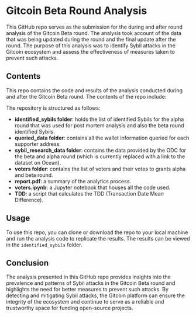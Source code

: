 # Gitcoin Beta Round Analysis

This GitHub repo serves as the submission for the during and after round analysis of the Gitcoin Beta round. The analysis took account of the data that was being updated during the round and the final update after the round. The purpose of this analysis was to identify Sybil attacks in the Gitcoin ecosystem and assess the effectiveness of measures taken to prevent such attacks.

## Contents

This repo contains the code and results of the analysis conducted during and after the Gitcoin Beta round. The contents of the repo include:

The repository is structured as follows:

- **identified_sybils folder**: holds the list of identified Sybils for the alpha round that was used for post mortem analysis and also the beta round identified Sybils.
- **queried_data folder**: contains all the wallet information queried for each supporter address.
- **sybil_research_data folder**: contains the data provided by the ODC for the beta and alpha round (which is currently replaced with a link to the dataset on Ocean).
- **voters folder**: contains the list of voters and their votes to grants alpha and beta round.
- **report.pdf**: a summary of the analytics process.
- **voters.ipynb**: a Jupyter notebook that houses all the code used.
- **TDD**: a script that calculates the TDD (Transaction Date Mean Difference).

## Usage

To use this repo, you can clone or download the repo to your local machine and run the analysis code to replicate the results. The results can be viewed in the `identified_sybils` folder.

## Conclusion

The analysis presented in this GitHub repo provides insights into the prevalence and patterns of Sybil attacks in the Gitcoin Beta round and highlights the need for better measures to prevent such attacks. By detecting and mitigating Sybil attacks, the Gitcoin platform can ensure the integrity of the ecosystem and continue to serve as a reliable and trustworthy space for funding open-source projects.
